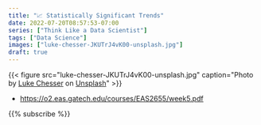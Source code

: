 ```yaml
---
title: "📈 Statistically Significant Trends"
date: 2022-07-20T08:57:53-07:00
series: ["Think Like a Data Scientist"]
tags: ["Data Science"]
images: ["luke-chesser-JKUTrJ4vK00-unsplash.jpg"]
draft: true
---
```


{{< figure src="luke-chesser-JKUTrJ4vK00-unsplash.jpg" caption="Photo by [Luke Chesser](https://unsplash.com/@lukechesser?utm_source=unsplash&utm_medium=referral&utm_content=creditCopyText) on [Unsplash](https://unsplash.com/s/photos/graph?utm_source=unsplash&utm_medium=referral&utm_content=creditCopyText)" >}}

- https://o2.eas.gatech.edu/courses/EAS2655/week5.pdf

{{% subscribe %}}

